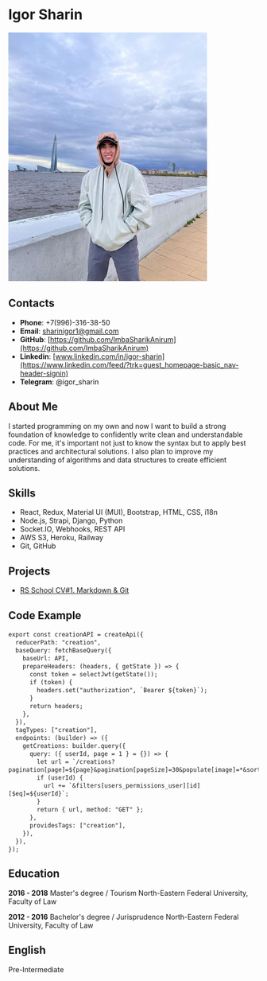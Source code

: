 # Igor Sharin
![Photo](./assets/photo.jpg)

## Contacts
* **Phone**: +7(996)-316-38-50
* **Email**: sharinigor1@gmail.com
* **GitHub**: [https://github.com/ImbaSharikAnirum](https://github.com/ImbaSharikAnirum)
* **Linkedin**: [www.linkedin.com/in/igor-sharin](https://www.linkedin.com/feed/?trk=guest_homepage-basic_nav-header-signin)
* **Telegram**: @igor_sharin

## About Me
I started programming on my own and now I want to build a strong foundation of knowledge to confidently write clean and understandable code. For me, it's important not just to know the syntax but to apply best practices and architectural solutions. I also plan to improve my understanding of algorithms and data structures to create efficient solutions.

## Skills
* React, Redux, Material UI (MUI), Bootstrap, HTML, CSS, i18n
* Node.js, Strapi, Django, Python
* Socket.IO, Webhooks, REST API
* AWS S3, Heroku, Railway
* Git, GitHub  

## Projects
* [RS School CV#1. Markdown & Git](https://imbasharikanirum.github.io/rsschool-cv/cv)

## Code Example

```
export const creationAPI = createApi({
  reducerPath: "creation",
  baseQuery: fetchBaseQuery({
    baseUrl: API,
    prepareHeaders: (headers, { getState }) => {
      const token = selectJwt(getState());
      if (token) {
        headers.set("authorization", `Bearer ${token}`);
      }
      return headers;
    },
  }),
  tagTypes: ["creation"],
  endpoints: (builder) => ({
    getCreations: builder.query({
      query: ({ userId, page = 1 } = {}) => {
        let url = `/creations?pagination[page]=${page}&pagination[pageSize]=30&populate[image]=*&sort=publishedAt:desc`;
        if (userId) {
          url += `&filters[users_permissions_user][id][$eq]=${userId}`;
        }
        return { url, method: "GET" };
      },
      providesTags: ["creation"],
    }),
  }),
});
```

## Education

**2016 - 2018**
Master's degree / Tourism
North-Eastern Federal University, Faculty of Law

**2012 - 2016**
Bachelor's degree / Jurisprudence
North-Eastern Federal University, Faculty of Law

## English
Pre-Intermediate
